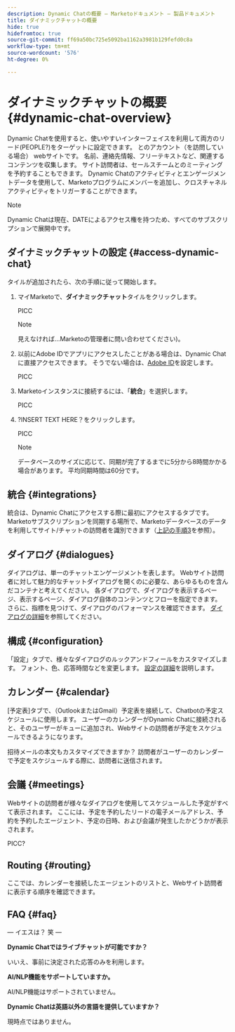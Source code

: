 ```yaml
---
description: Dynamic Chatの概要 — Marketoドキュメント — 製品ドキュメント
title: ダイナミックチャットの概要
hide: true
hidefromtoc: true
source-git-commit: ff69a50bc725e5092ba1162a3981b129fefd0c8a
workflow-type: tm+mt
source-wordcount: '576'
ht-degree: 0%

---
```


# ダイナミックチャットの概要 {#dynamic-chat-overview}

Dynamic Chatを使用すると、使いやすいインターフェイスを利用して両方のリード(PEOPLE?)をターゲットに設定できます。 とのアカウント（を訪問している場合） webサイトです。 名前、連絡先情報、フリーテキストなど、関連するコンテンツを収集します。 サイト訪問者は、セールスチームとのミーティングを予約することもできます。 Dynamic Chatのアクティビティとエンゲージメントデータを使用して、Marketoプログラムにメンバーを追加し、クロスチャネルアクティビティをトリガーすることができます。

>[!NOTE]
>
>Dynamic Chatは現在、DATEによるアクセス権を持つため、すべてのサブスクリプションで展開中です。

## ダイナミックチャットの設定 {#access-dynamic-chat}

タイルが追加されたら、次の手順に従って開始します。

1. マイMarketoで、**ダイナミックチャット**&#x200B;タイルをクリックします。

   PICC

   >[!NOTE]
   >
   >見えなければ…Marketoの管理者に問い合わせてください)。

1. 以前にAdobe IDでアプリにアクセスしたことがある場合は、Dynamic Chatに直接アクセスできます。 そうでない場合は、[Adobe ID](https://helpx.adobe.com/manage-account/using/create-update-adobe-id.html)を設定します。

   PICC

1. Marketoインスタンスに接続するには、「**統合**」を選択します。

   PICC

1. ?INSERT TEXT HERE？をクリックします。

   PICC

   >[!NOTE]
   >
   >データベースのサイズに応じて、同期が完了するまでに5分から8時間かかる場合があります。 平均同期時間は60分です。

## 統合 {#integrations}

統合は、Dynamic Chatにアクセスする際に最初にアクセスするタブです。 Marketoサブスクリプションを同期する場所で、Marketoデータベースのデータを利用してサイト/チャットの訪問者を識別できます（[上記の手順3](#access-dynamic-chat)を参照）。

## ダイアログ {#dialogues}

ダイアログは、単一のチャットエンゲージメントを表します。 Webサイト訪問者に対して魅力的なチャットダイアログを開くのに必要な、あらゆるものを含んだコンテナと考えてください。 各ダイアログで、ダイアログを表示するページ、表示するページ、ダイアログ自体のコンテンツとフローを指定できます。 さらに、指標を見つけて、ダイアログのパフォーマンスを確認できます。 [ダイアログの詳細](/help/marketo/product-docs/demand-generation/dynamic-chat/dialogues.md)を参照してください。

## 構成 {#configuration}

「設定」タブで、様々なダイアログのルックアンドフィールをカスタマイズします。 フォント、色、応答時間などを変更します。 [設定の詳細](/help/marketo/product-docs/demand-generation/dynamic-chat/configuration.md)を説明します。

## カレンダー {#calendar}

[予定表]タブで、（OutlookまたはGmail）予定表を接続して、Chatbotの予定スケジュールに使用します。 ユーザーのカレンダーがDynamic Chatに接続されると、そのユーザーがキューに追加され、Webサイトの訪問者が予定をスケジュールできるようになります。

招待メールの本文もカスタマイズできますか？ 訪問者がユーザーのカレンダーで予定をスケジュールする際に、訪問者に送信されます。

## 会議 {#meetings}

Webサイトの訪問者が様々なダイアログを使用してスケジュールした予定がすべて表示されます。 ここには、予定を予約したリードの電子メールアドレス、予約を予約したエージェント、予定の日時、および会議が発生したかどうかが表示されます。

PICC?

## Routing {#routing}

ここでは、カレンダーを接続したエージェントのリストと、Webサイト訪問者に表示する順序を確認できます。

## FAQ {#faq}

 — イエスは？ 笑 —

**Dynamic Chatではライブチャットが可能ですか？**

いいえ、事前に決定された応答のみを利用します。

**AI/NLP機能をサポートしていますか。**

AI/NLP機能はサポートされていません。

**Dynamic Chatは英語以外の言語を提供していますか？**

現時点ではありません。

